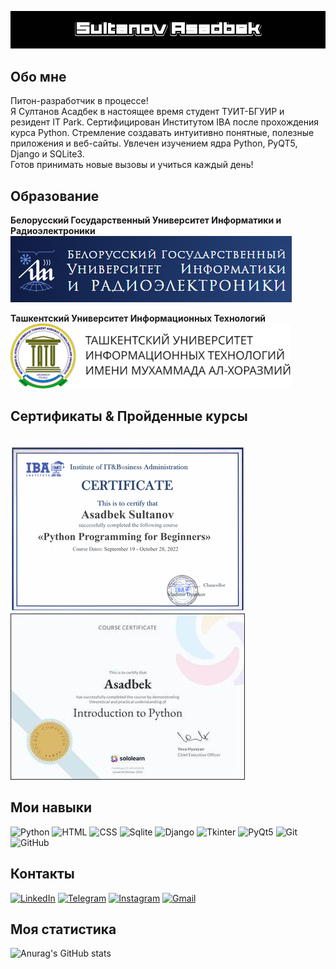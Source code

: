 

![Header](https://github.com/SultanovAsadbek/sultanovasadbek/blob/main/assets/name.gif)


## Обо мне
Питон-разработчик в процессе! 
<br> Я Султанов Асадбек в настоящее время студент ТУИТ-БГУИР и резидент IT Park. 
Сертифицирован Институтом IBA после прохождения курса Python. 
Стремление создавать интуитивно понятные, полезные приложения и веб-сайты. 
Увлечен изучением ядра Python, PyQT5, Django и SQLite3. 
<br> Готов принимать новые вызовы и учиться каждый день!

## Образование
<b>Белорусский Государственный Университет Информатики и Радиоэлектроники</b>
<br> <img src="https://github.com/SultanovAsadbek/sultanovasadbek/blob/main/assets/bsuir.png"/>

<b>Ташкентский Университет Информационных Технологий</b>
<br> <img src="https://github.com/SultanovAsadbek/sultanovasadbek/blob/main/assets/tuit.png"/>

## Сертификаты & Пройденные курсы
<br> <img src="https://github.com/SultanovAsadbek/sultanovasadbek/blob/main/assets/certificate.jpg"/>
<img src="https://github.com/SultanovAsadbek/sultanovasadbek/blob/main/assets/sololearn.jpg"/>

## Мои навыки
![Python](https://img.shields.io/badge/Python-black?style=for-the-badge&logo=python&logoColor=yellow)
![HTML](https://img.shields.io/badge/HTML5-black?style=for-the-badge&logo=HTML5&logoColor=orange)
![CSS](https://img.shields.io/badge/CSS3-black?style=for-the-badge&logo=CSS3&logoColor=blue)
![Sqlite](https://img.shields.io/badge/sqlite3-black?style=for-the-badge&logo=sqlite&logoColor=blue)
![Django](https://img.shields.io/badge/Django-black?style=for-the-badge&logo=django&logoColor=green)
![Tkinter](https://img.shields.io/badge/Tkinter-black?style=for-the-badge&logo=Vectorworks)
![PyQt5](https://img.shields.io/badge/PyQt5-black?style=for-the-badge&logo=Vectorworks)
![Git](https://img.shields.io/badge/Git-black?style=for-the-badge&logo=Git)
![GitHub](https://img.shields.io/badge/GitHub-black?style=for-the-badge&logo=GitHub)

## Контакты
[![LinkedIn](https://img.shields.io/badge/LinkedIn-black?style=for-the-badge&logo=linkedin&logoColor=blue)](https://www.linkedin.com/feed/)
[![Telegram](https://img.shields.io/badge/Telegram-black?style=for-the-badge&logo=telegram)](https://t.me/sultanovvasadbek)
[![Instagram](https://img.shields.io/badge/Instagram-black?style=for-the-badge&logo=instagram)](https://instagram.com/asadbeksultanovv?igshid=ZDdkNTZiNTM=)
[![Gmail](https://img.shields.io/badge/gmail-black?style=for-the-badge&logo=gmail)](mailto:sultanovvasadbek0707@gmail.com)


## Моя статистика
![Anurag's GitHub stats](https://github-readme-stats.vercel.app/api?username=sultanovasadbek&hide=contribs,prs&show_icons=true&theme=dark)

